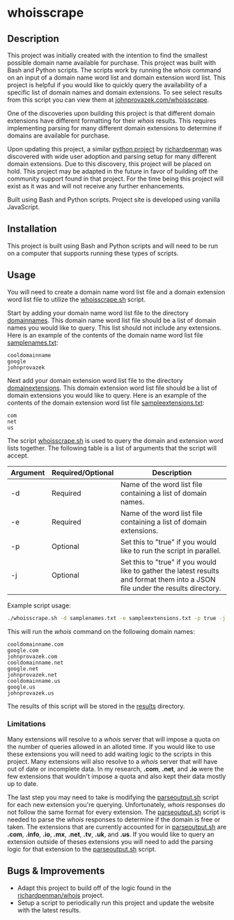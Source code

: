 # whoisscrape

## Description

This project was initially created with the intention to find the smallest possible domain name available for purchase.
This project was built with Bash and Python scripts.
The scripts work by running the _whois_ command on an input of a domain name word list and domain extension word list.
This project is helpful if you would like to quickly query the availability of a specific list of domain names and domain extensions.
To see select results from this script you can view them at [johnprovazek.com/whoisscrape](https://www.johnprovazek.com/whoisscrape/).

One of the discoveries upon building this project is that different domain extensions have different formatting for their _whois_ results.
This requires implementing parsing for many different domain extensions to determine if domains are available for purchase.

Upon updating this project, a similar [python project](https://github.com/richardpenman/whois) by [richardpenman](https://github.com/richardpenman) was discovered with wide user adoption and parsing setup for many different domain extensions.
Due to this discovery, this project will be placed on hold.
This project may be adapted in the future in favor of building off the community support found in that project.
For the time being this project will exist as it was and will not receive any further enhancements.

Built using Bash and Python scripts.
Project site is developed using vanilla JavaScript.

## Installation

This project is built using Bash and Python scripts and will need to be run on a computer that supports running these types of scripts.

## Usage

You will need to create a domain name word list file and a domain extension word list file to utilize the [whoisscrape.sh](./scripts/whoisscrape.sh) script.

Start by adding your domain name word list file to the directory [domainnames](./domainnames).
This domain name word list file should be a list of domain names you would like to query.
This list should not include any extensions.
Here is an example of the contents of the domain name word list file [samplenames.txt](./domainnames/samplenames.txt):

```
cooldomainname
google
johnprovazek
```

Next add your domain extension word list file to the directory [domainextensions](./domainextensions).
This domain extension word list file should be a list of domain extensions you would like to query.
Here is an example of the contents of the domain extension word list file [sampleextensions.txt](./domainextensions/sampleextensions.txt):

```
com
net
us
```

The script [whoisscrape.sh](./scripts/whoisscrape.sh) is used to query the domain and extension word lists together. The following table is a list of arguments that the script will accept.

| Argument | Required/Optional | Description                                                                                                                     |
| -------- | ----------------- | ------------------------------------------------------------------------------------------------------------------------------- |
| -d       | Required          | Name of the word list file containing a list of domain names.                                                                   |
| -e       | Required          | Name of the word list file containing a list of domain extensions.                                                              |
| -p       | Optional          | Set this to "true" if you would like to run the script in parallel.                                                             |
| -j       | Optional          | Set this to "true" if you would like to gather the latest results and format them into a JSON file under the results directory. |

Example script usage:

```bash
./whoisscrape.sh -d samplenames.txt -e sampleextensions.txt -p true -j true
```

This will run the _whois_ command on the following domain names:

```
cooldomainname.com
google.com
johnprovazek.com
cooldomainname.net
google.net
johnprovazek.net
cooldomainname.us
google.us
johnprovazek.us
```

The results of this script will be stored in the [results](./results) directory.

### Limitations

Many extensions will resolve to a _whois_ server that will impose a quota on the number of queries allowed in an alloted time.
If you would like to use these extensions you will need to add waiting logic to the scripts in this project.
Many extensions will also resolve to a _whois_ server that will have out of date or incomplete data.
In my research, **.com**, **.net**, and **.io** were the few extensions that wouldn't impose a quota and also kept their data mostly up to date.

The last step you may need to take is modifying the [parseoutput.sh](./scripts/parseoutput.sh) script for each new extension you're querying.
Unfortunately, _whois_ responses do not follow the same format for every extension.
The [parseoutput.sh](./scripts/parseoutput.sh) script is needed to parse the _whois_ responses to determine if the domain is free or taken.
The extensions that are currently accounted for in [parseoutput.sh](./scripts/parseoutput.sh) are **.com**, **.info**, **.io**, **.mx**, **.net**, **.tv**, **.uk**, and **.us**.
If you would like to query an extension outside of theses extensions you will need to add the parsing logic for that extension to the [parseoutput.sh](./scripts/parseoutput.sh) script.

## Bugs & Improvements

- Adapt this project to build off of the logic found in the [richardpenman/whois](https://github.com/richardpenman/whois) project.
- Setup a script to periodically run this project and update the website with the latest results.
